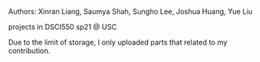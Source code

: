 Authors:
Xinran Liang, Saumya Shah, Sungho Lee, Joshua Huang, Yue Liu

projects in DSCI550 sp21 @ USC

Due to the limit of storage, I only uploaded parts that related to my contribution. 

